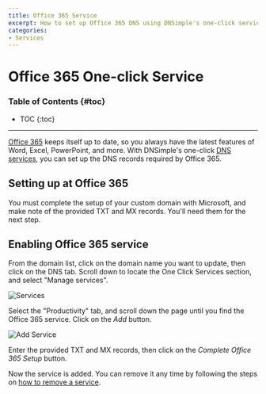 ```yaml
---
title: Office 365 Service
excerpt: How to set up Office 365 DNS using DNSimple's one-click service.
categories:
- Services
---
```


# Office 365 One-click Service

### Table of Contents {#toc}

* TOC
{:toc}

---

[Office 365](https://products.office.com/en-au/business/office) keeps itself up to date, so you always have the latest features of Word, Excel, PowerPoint, and more. With DNSimple's one-click [DNS services](/categories/services/), you can set up the DNS records required by Office 365.


## Setting up at Office 365

You must complete the setup of your custom domain with Microsoft, and make note of the provided TXT and MX records. You'll need them for the next step.


## Enabling Office 365 service

From the domain list, click on the domain name you want to update, then click on the DNS tab. Scroll down to locate the One Click Services section, and select "Manage services".

![Services](/files/services-dns-page-add.png)

Select the "Productivity" tab, and scroll down the page until you find the Office 365 service. Click on the *Add* button.

![Add Service](/files/services-office-365.png)

Enter the provided TXT and MX records, then click on the *Complete Office 365 Setup* button.

Now the service is added. You can remove it any time by following the steps on [how to remove a service](/articles/services/#removing-services).
